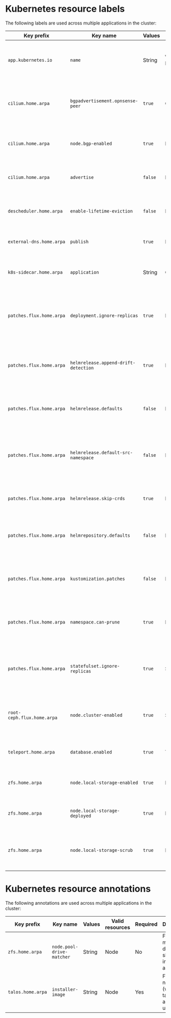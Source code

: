 # Kubernetes resource labels

The following labels are used across multiple applications in the cluster:

| Key prefix                 | Key name                             | Values  | Valid resources        | Required | Description                                                                                       |
| -------------------------- | ------------------------------------ | ------- | ---------------------- | -------- | ------------------------------------------------------------------------------------------------- |
| `app.kubernetes.io`        | `name`                               | String  | Workloads and Networks | Yes      | Name of the app a resource belongs to. Used for network policy rules.                             |
| `cilium.home.arpa`         | `bgpadvertisement.opnsense-peer`     | `true`  | CiliumBGPAdvertisement | No       | Opt-in to allow Cilium to the advertise routes to the OPNsense autonomous system.                 |
| `cilium.home.arpa`         | `node.bgp-enabled`                   | `true`  | Node                   | No       | Opt-in to allow Cilium to announce routes via BGP from the node.                                  |
| `cilium.home.arpa`         | `advertise`                          | `false` | Networks               | No       | Opt-out to stop Cilium from announcing the associated IP to BGP peers.                            |
| `descheduler.home.arpa`    | `enable-lifetime-eviction`           | `false` | Pods                   | No       | Opt-out to stop Descheduler from evicting pods over a set age.                                    |
| `external-dns.home.arpa`   | `publish`                            | `true`  | Networks               | No       | Opt-in to allow publishing a DNS record to Cloudflare.                                            |
| `k8s-sidecar.home.arpa`    | `application`                        | String  | ConfigMaps and Secrets | No       | Opt-in to load the resource into the configured application.                                      |
| `patches.flux.home.arpa`   | `deployment.ignore-replicas`         | `true`  | Deployment             | No       | Opt-in to allow the HelmRelease owning a deployment from reverting changes to the replica count.  |
| `patches.flux.home.arpa`   | `helmrelease.append-drift-detection` | `true`  | HelmRelease            | No       | Opt-in to append HelmRelease drift detection rules, to avoid overwriting existing values.         |
| `patches.flux.home.arpa`   | `helmrelease.defaults`               | `false` | HelmRelease            | No       | Opt-out to prevent a HelmRelease from receiving "standard" defaults.                              |
| `patches.flux.home.arpa`   | `helmrelease.default-src-namespace`  | `false` | HelmRelease            | No       | Opt-out to prevent a HelmRelease from referencing the flux-system namespace for the source.       |
| `patches.flux.home.arpa`   | `helmrelease.skip-crds`              | `true`  | HelmRelease            | No       | Opt-in to prevent a HelmRelease from installing CRDs.                                             |
| `patches.flux.home.arpa`   | `helmrepository.defaults`            | `false` | HelmRepository         | No       | Opt-out to allow for setting a different HelmRepository polling interval.                         |
| `patches.flux.home.arpa`   | `kustomization.patches`              | `false` | Kustomization          | No       | Opt-out to not apply kustomization patches. Required for the root kustomization.                  |
| `patches.flux.home.arpa`   | `namespace.can-prune`                | `true`  | Namespace              | No       | Opt-in to allow a namespace to be pruned if Flux thinks that it should be deleted.                |
| `patches.flux.home.arpa`   | `statefulset.ignore-replicas`        | `true`  | StatefulSet            | No       | Opt-in to allow the HelmRelease owning a statefulset from reverting changes to the replica count. |
| `root-ceph.flux.home.arpa` | `node.cluster-enabled`               | `true`  | StatefulSet            | No       | Opt-in to allow the using the node for a Rook-Ceph cluster, including OSDs.                       |
| `teleport.home.arpa`       | `database.enabled`                   | `true`  | TeleportDatabaseV3     | No       | Opt-in to allow Teleport to pick up the database resource.                                        |
| `zfs.home.arpa`            | `node.local-storage-enabled`         | `true`  | Node                   | No       | Opt-in to allow using the node for local ZFS-based storage.                                       |
| `zfs.home.arpa`            | `node.local-storage-deployed`        | `true`  | Node                   | No       | Indicates if the node local storage zpool has been deployed.                                      |
| `zfs.home.arpa`            | `node.local-storage-scrub`           | `true`  | Node                   | No       | Indicates if the node local storage zpool should be immediately scrubbed.                         |

# Kubernetes resource annotations

The following annotations are used across multiple applications in the cluster:

| Key prefix        | Key name                  | Values | Valid resources | Required | Description                                                        |
| ----------------- | ------------------------- | ------ | --------------- | -------- | ------------------------------------------------------------------ |
| `zfs.home.arpa`   | `node.pool-drive-matcher` | String | Node            | No       | File path matcher for drives that should be included in a ZFS pool |
| `talos.home.arpa` | `installer-image`         | String | Node            | Yes      | Full image name (without tag) for auto updates                     |

